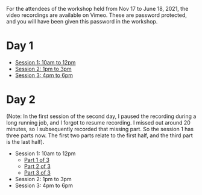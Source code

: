 For the attendees of the workshop held from Nov 17 to June 18, 2021, the video recordings are available on Vimeo.
These are password protected, and you will have been given this password in the workshop.

# Day 1

* [Session 1: 10am to 12pm](https://vimeo.com/646861046)
* [Session 2: 1pm to 3pm](https://vimeo.com/646925824)
* [Session 3: 4pm to 6pm](https://vimeo.com/647011331)

# Day 2

(Note: In the first session of the second day, I paused the recording during a long running job, and I forgot to resume recording. I missed out around 20 minutes, so I subsequently recorded that missing part. So the session 1 has three parts now. The first two parts relate to the first half, and the third part is the last half).

* Session 1: 10am to 12pm
  - [Part 1 of 3](https://vimeo.com/647289536)
  - [Part 2 of 3](https://vimeo.com/647298757)
  - [Part 3 of 3](https://vimeo.com/647290718)
* Session 2: 1pm to 3pm
* Session 3: 4pm to 6pm

